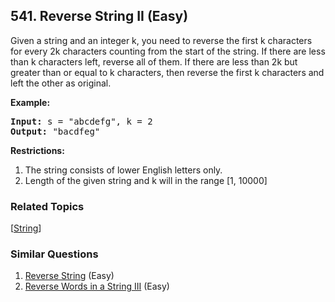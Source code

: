 <!--|This file generated by command(leetcode description); DO NOT EDIT.    |-->
<!--+----------------------------------------------------------------------+-->
<!--|@author    Openset <openset.wang@gmail.com>                           |-->
<!--|@link      https://github.com/openset                                 |-->
<!--|@home      https://github.com/openset/leetcode                        |-->
<!--+----------------------------------------------------------------------+-->

## 541. Reverse String II (Easy)

</p>
Given a string and an integer k, you need to reverse the first k characters for every 2k characters counting from the start of the string. If there are less than k characters left, reverse all of them. If there are less than 2k but greater than or equal to k characters, then reverse the first k characters and left the other as original.
</p>

<p><b>Example:</b><br />
<pre>
<b>Input:</b> s = "abcdefg", k = 2
<b>Output:</b> "bacdfeg"
</pre>
</p>

<b>Restrictions:</b> </b>
<ol>
<li> The string consists of lower English letters only.</li>
<li> Length of the given string and k will in the range [1, 10000]</li>
</ol>

### Related Topics
  [[String](https://github.com/openset/leetcode/tree/master/tag/string/README.md)]

### Similar Questions
  1. [Reverse String](https://github.com/openset/leetcode/tree/master/problems/reverse-string) (Easy)
  1. [Reverse Words in a String III](https://github.com/openset/leetcode/tree/master/problems/reverse-words-in-a-string-iii) (Easy)
